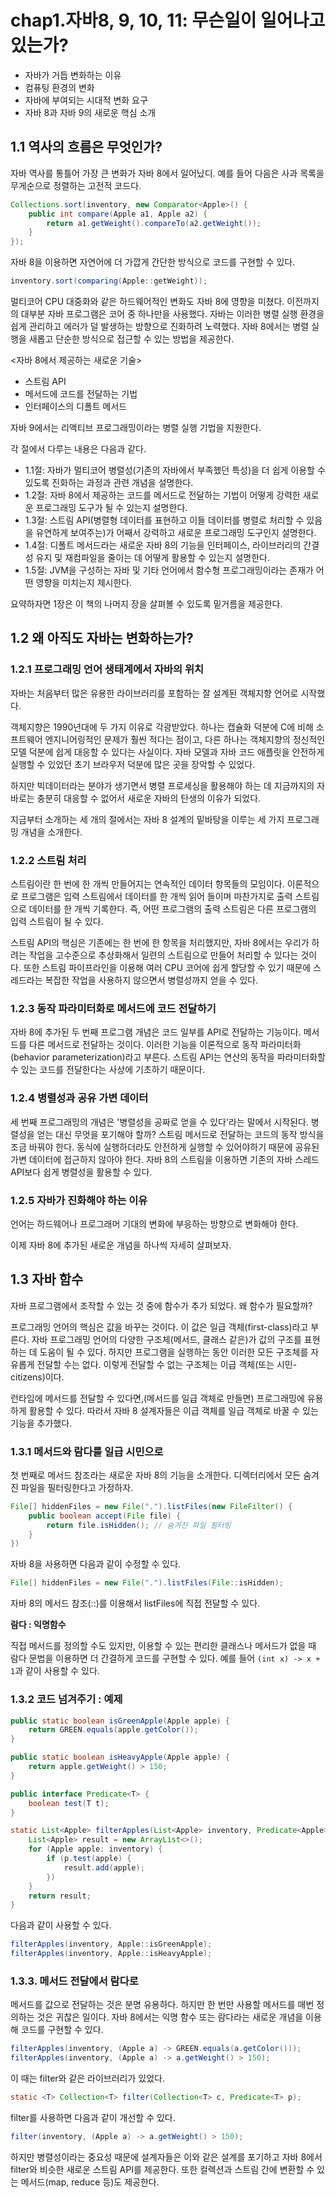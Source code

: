 # chap1.자바8, 9, 10, 11: 무슨일이 일어나고 있는가?

- 자바가 거듭 변화하는 이유
- 컴퓨팅 환경의 변화
- 자바에 부여되는 시대적 변화 요구
- 자바 8과 자바 9의 새로운 핵심 소개

## 1.1 역사의 흐름은 무엇인가?

자바 역사를 통틀어 가장 큰 변화가 자바 8에서 일어닜디. 예를 들어 다음은 사과 목록을 무게순으로 정렬하는 고전적 코드다.

``` java
Collections.sort(inventory, new Comparator<Apple>() {
    public int compare(Apple a1, Apple a2) {
        return a1.getWeight().compareTo(a2.getWeight());
    }
});
```

자바 8을 이용하면 자연어에 더 가깝게 간단한 방식으로 코드를 구현할 수 있다.
``` java
inventory.sort(comparing(Apple::getWeight));
```

멀티코어 CPU 대중화와 같은 하드웨어적인 변화도 자바 8에 영향을 미쳤다. 이전까지의 대부분 자바 프로그램은 코어 중 하나만을 사용했다. 자바는 이러한 병렬 실행 환경을 쉽게 관리하고 에러가 덜 발생하는 방향으로 진화하려 노력했다.
자바 8에서는 병렬 실행을 새롭고 단순한 방식으로 접근할 수 있는 방법을 제공한다.

<자바 8에서 제공하는 새로운 기술>
- 스트림 API
- 메서드에 코드를 전달하는 기법
- 인터페이스의 디폴트 메서드

자바 9에서는 리액티브 프로그래밍이라는 병렬 실행 기법을 지원한다.

각 절에서 다루는 내용은 다음과 같다.

- 1.1절: 자바가 멀티코어 병렬성(기존의 자바에서 부족했던 특성)을 더 쉽게 이용할 수 있도록 진화하는 과정과 관련 개념을 설명한다.
- 1.2절: 자바 8에서 제공하는 코드를 메서드로 전달하는 기법이 어떻게 강력한 새로운 프로그래밍 도구가 될 수 있는지 설명한다.
- 1.3절: 스트림 API(병렬형 데이터를 표현하고 이들 데이터를 병렬로 처리할 수 있음을 유연하게 보여주는)가 어째서 강력하고 새로운 프로그래밍 도구인지 설명한다.
- 1.4절: 디폴트 메서드라는 새로운 자바 8의 기능을 인터페이스, 라이브러리의 간결성 유지 및 재컴파일을 줄이는 데 어떻게 활용할 수 있는지 설명한다.
- 1.5절: JVM을 구성하는 자바 및 기타 언어에서 함수형 프로그래밍이라는 존재가 어떤 영향을 미치는지 제시한다.

요약하자면 1장은 이 책의 나머지 장을 살펴볼 수 있도록 밑거름을 제공한다.

## 1.2 왜 아직도 자바는 변화하는가?

### 1.2.1 프로그래밍 언어 생태계에서 자바의 위치

자바는 처음부터 많은 유용한 라이브러리를 포함하는 잘 설계된 객체지향 언어로 시작했다.

객체지향은 1990년대에 두 가지 이유로 각광받았다. 하나는 캡슐화 덕분에 C에 비해 소프트웨어 엔지니어링적인 문제가 훨씬 적다는 점이고, 다른 하나는 객체지향의 정신적인 모델 덕분에 쉽게 대응할 수 있다는 사실이다. 자바 모델과 자바 코드 애플릿을 안전하게 실행할 수 있었던 초기 브라우저 덕분에 많은 곳을 장악할 수 있었다.

하지만 빅데이터라는 분야가 생기면서 병렬 프로세싱을 활용해야 하는 데 지금까지의 자바로는 충분히 대응할 수 없어서 새로운 자바의 탄생의 이유가 되었다.

지금부터 소개하는 세 개의 절에서는 자바 8 설계의 밑바탕을 이루는 세 가지 프로그래밍 개념을 소개한다.

### 1.2.2 스트림 처리

스트림이란 한 번에 한 개씩 만들어지는 연속적인 데이터 항목들의 모임이다. 이론적으로 프로그램은 입력 스트림에서 데이터를 한 개씩 읽어 들이며 마찬가지로 출력 스트림으로 데이터를 한 개씩 기록한다. 즉, 어떤 프로그램의 출력 스트림은 다른 프로그램의 입력 스트림이 될 수 있다.

스트림 API의 핵심은 기존에는 한 번에 한 항목을 처리했지만, 자바 8에서는 우리가 하려는 작업을 고수준으로 추상화해서 일련의 스트림으로 만들어 처리할 수 있다는 것이다. 또한 스트림 파이프라인을 이용해 여러 CPU 코어에 쉽게 할당할 수 있기 때문에 스레드라는 복잡한 작업을 사용하지 않으면서 병렬성까지 얻을 수 있다.

### 1.2.3 동작 파라미터화로 메서드에 코드 전달하기

자바 8에 추가된 두 번째 프로그램 개념은 코드 일부를 API로 전달하는 기능이다. 메서드를 다른 메서드로 전달하는 것이다. 이러한 기능을 이론적으로 동작 파라미터화(behavior parameterization)라고 부른다. 스트림 API는 연산의 동작을 파라미터화할 수 있는 코드를 전달한다는 사상에 기초하기 때문이다.

### 1.2.4 병렬성과 공유 가변 데이터

세 번째 프로그래밍의 개념은 '병렬성을 공짜로 얻을 수 있다'라는 말에서 시작된다. 병렬성을 얻는 대신 무엇을 포기해야 할까? 스트림 메서드로 전달하는 코드의 동작 방식을 조금 바꿔야 한다. 동식에 실행하더라도 안전하게 실행할 수 있어야하기 때문에 공유된 가변 데이터에 접근하지 않아야 한다. 자바 8의 스트림을 이용하면 기존의 자바 스레드 API보다 쉽게 병렬성을 활용할 수 있다. 

### 1.2.5 자바가 진화해야 하는 이유

언어는 하드웨어나 프로그래머 기대의 변화에 부응하는 방향으로 변화해야 한다.

이제 자바 8에 추가된 새로운 개념을 하나씩 자세히 살펴보자.

## 1.3 자바 함수

자바 프로그램에서 조작할 수 있는 것 중에 함수가 추가 되었다. 왜 함수가 필요할까?

프로그래밍 언어의 핵심은 값을 바꾸는 것이다. 이 값은 일급 객체(first-class)라고 부른다. 자바 프로그래밍 언어의 다양한 구조체(메서드, 클래스 같은)가 값의 구조를 표현하는 데 도움이 될 수 있다. 하지만 프로그램을 실행하는 동안 이러한 모든 구조체를 자유롭게 전달할 수는 없다. 이렇게 전달할 수 없는 구조체는 이급 객체(또는 시민-citizens)이다. 

런타임에 메서드를 전달할 수 있다면,(메서드를 일급 객체로 만들면) 프로그래밍에 유용하게 활용할 수 있다. 따라서 자바 8 설계자들은 이급 객체를 일급 객체로 바꿀 수 있는 기능을 추가했다.

### 1.3.1 메서드와 람다를 일급 시민으로

첫 번째로 메서드 참조라는 새로운 자바 8의 기능을 소개한다. 디렉터리에서 모든 숨겨진 파일을 필터링한다고 가정하자. 
``` java
File[] hiddenFiles = new File(".").listFiles(new FileFilter() {
    public boolean accept(File file) {
        return file.isHidden(); // 숨겨진 파일 필터링
    }
})
```

자바 8을 사용하면 다음과 같이 수정할 수 있다.

``` java
File[] hiddenFiles = new File(".").listFiles(File::isHidden);
```

자바 8의 메서드 참조(::)를 이용해서 listFiles에 직접 전달할 수 있다. 

**람다 : 익명함수**

직접 메서드를 정의할 수도 있지만, 이용할 수 있는 편리한 클래스나 메서드가 없을 때 람다 문법을 이용하면 더 간결하게 코드를 구현할 수 있다. 예를 들어 ```(int x) -> x + 1```과 같이 사용할 수 있다.

### 1.3.2 코드 넘겨주기 : 예제

``` java
public static boolean isGreenApple(Apple apple) {
    return GREEN.equals(apple.getColor());
}

public static boolean isHeavyApple(Apple apple) {
    return apple.getWeight() > 150;
}

public interface Predicate<T> {
    boolean test(T t);
}

static List<Apple> filterApples(List<Apple> inventory, Predicate<Apple> p) {
    List<Apple> result = new ArrayList<>();
    for (Apple apple: inventory) {
        if (p.test(apple) {
            result.add(apple);
        })
    }
    return result;
}
```

다음과 같이 사용할 수 있다.

``` java
filterApples(inventory, Apple::isGreenApple);
filterApples(inventory, Apple::isHeavyApple);
```

### 1.3.3. 메서드 전달에서 람다로

메서드를 값으로 전달하는 것은 분명 유용하다. 하지만 한 번만 사용할 메서드를 매번 정의하는 것은 귀찮은 일이다. 자바 8에서는 익명 함수 또는 람다라는 새로운 개념을 이용해 코드를 구현할 수 있다.
``` java
filterApples(inventory, (Apple a) -> GREEN.equals(a.getColor()));
filterApples(inventory, (Apple a) -> a.getWeight() > 150);
```

이 때는 filter와 같은 라이브러리가 있었다.

``` java
static <T> Collection<T> filter(Collection<T> c, Predicate<T> p);
```

filter를 사용하면 다음과 같이 개선할 수 있다.
``` java
filter(inventory, (Apple a) -> a.getWeight() > 150);
```

하지만 병렬성이라는 중요성 때문에 설계자들은 이와 같은 설계를 포기하고 자바 8에서 filter와 비슷한 새로운 스트림 API를 제공한다. 또한 컬렉션과 스트림 간에 변환할 수 있는 메서드(map, reduce 등)도 제공한다.

